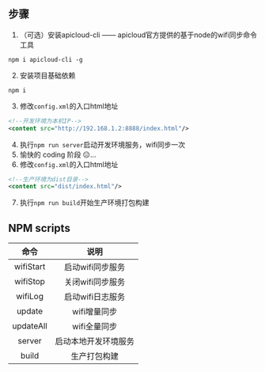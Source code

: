 ## 步骤
1. （可选）安装apicloud-cli —— apicloud官方提供的基于node的wifi同步命令工具
```
npm i apicloud-cli -g
```
2. 安装项目基础依赖
```
npm i
```
3. 修改`config.xml`的入口html地址
```xml
<!--开发环境为本机IP-->
<content src="http://192.168.1.2:8888/index.html"/>
```
4. 执行`npm run server`启动开发环境服务，wifi同步一次
5. 愉快的 coding 阶段 😑...
6. 修改`config.xml`的入口html地址
```xml
<!--生产环境为dist目录-->
<content src="dist/index.html"/>
```
7. 执行`npm run build`开始生产环境打包构建

## NPM scripts
命令|说明
:--:|:--:
wifiStart|启动wifi同步服务
wifiStop|关闭wifi同步服务
wifiLog|启动wifi日志服务
update|wifi增量同步
updateAll|wifi全量同步
server|启动本地开发环境服务
build|生产打包构建